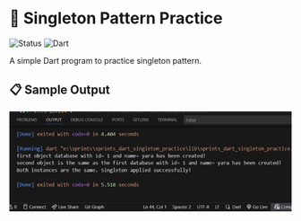 # 🔂 Singleton Pattern Practice

![Status](https://img.shields.io/badge/Status-Active-brightgreen)
![Dart](https://img.shields.io/badge/Dart-100%25-brightgreen)

A simple Dart program to practice singleton pattern.

## 📋 Sample Output

<img src="lib/output.png" >
